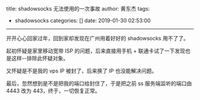 title: shadowsocks 无法使用的一次事故
author: 黄东杰
tags:
  - shadowsocks
categories: []
date: 2019-01-30 02:53:00
---
开开心心回家过年，回到家却发现在广州用着好好的 shadowsocks 用不了了。

<!-- more -->

起初怀疑是家里移动宽带 ISP 的问题，后来直接用手机 + 联通卡试了一下发现也是这样--排除此怀疑对象。

又怀疑是不是我的 vps IP 被封了，后来换了 IP 也没能解决问题。

最后，忽然想到是不是把我的端口给封住了，于是把之前 ss 服务端监听的端口由 4443 改为 443，终于，一切恢复正常。

